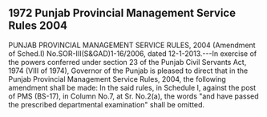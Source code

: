## 1972 Punjab Provincial Management Service Rules 2004
 
PUNJAB PROVINCIAL MANAGEMENT
SERVICE RULES, 2004
(Amendment of Sched.I)
No.SOR-III(S&GAD)1-16/2006, dated 12-1-2013.---In exercise of the powers conferred under section 23 of the Punjab Civil Servants Act, 1974 (VIII of 1974), Governor of the Punjab is pleased to direct that in the Punjab Provincial Management Service Rules, 2004, the following amendment shall be made:
In the said rules, in Schedule I, against the post of PMS (BS-17), in Column No.7, at Sr. No.2(a), the words "and have passed the prescribed departmental examination" shall be omitted.

